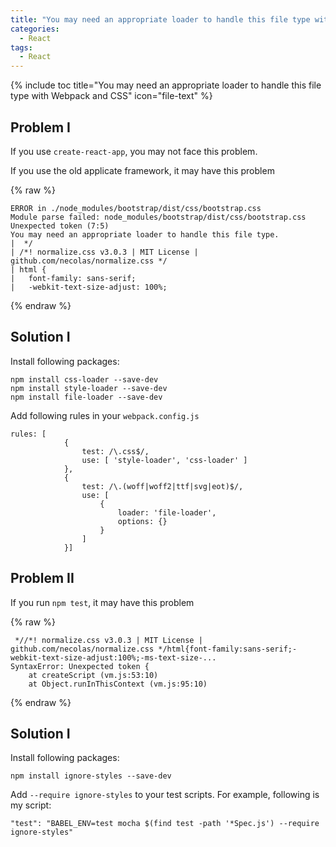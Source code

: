 ```yaml
---
title: "You may need an appropriate loader to handle this file type with Webpack and CSS"
categories:
  - React
tags:
  - React
---
```


{% include toc title="You may need an appropriate loader to handle this file type with Webpack and CSS" icon="file-text" %}

## Problem I

If you use `create-react-app`, you may not face this problem. 

If you use the old applicate framework, it may have this problem

{% raw %}
```liquid
ERROR in ./node_modules/bootstrap/dist/css/bootstrap.css
Module parse failed: node_modules/bootstrap/dist/css/bootstrap.css Unexpected token (7:5)
You may need an appropriate loader to handle this file type.
|  */
| /*! normalize.css v3.0.3 | MIT License | github.com/necolas/normalize.css */
| html {
|   font-family: sans-serif;
|   -webkit-text-size-adjust: 100%;
```
{% endraw %}


## Solution I

Install following packages:

```liquid
npm install css-loader --save-dev
npm install style-loader --save-dev
npm install file-loader --save-dev
```

Add following rules in your `webpack.config.js`

```
rules: [
            {
                test: /\.css$/,
                use: [ 'style-loader', 'css-loader' ]
            },
            {
                test: /\.(woff|woff2|ttf|svg|eot)$/,
                use: [
                    {
                        loader: 'file-loader',
                        options: {}
                    }
                ]
            }]

```

## Problem II

If you run `npm test`, it may have this problem

{% raw %}
```liquid
 *//*! normalize.css v3.0.3 | MIT License | github.com/necolas/normalize.css */html{font-family:sans-serif;-webkit-text-size-adjust:100%;-ms-text-size-...
SyntaxError: Unexpected token {
    at createScript (vm.js:53:10)
    at Object.runInThisContext (vm.js:95:10)
```
{% endraw %}

## Solution I

Install following packages:

```liquid
npm install ignore-styles --save-dev
```

Add `--require ignore-styles` to your test scripts. For example, following is my script:

```
"test": "BABEL_ENV=test mocha $(find test -path '*Spec.js') --require ignore-styles"

```
